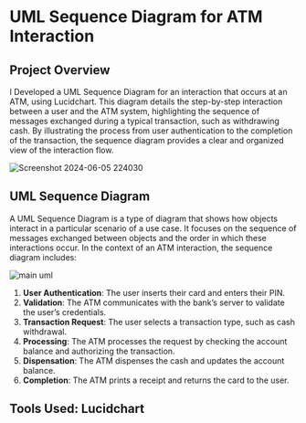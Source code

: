 # UML Sequence Diagram for ATM Interaction

## Project Overview
I Developed a UML Sequence Diagram for an interaction that occurs at an ATM, using Lucidchart. This diagram details the step-by-step interaction between a user and the ATM system, highlighting the sequence of messages exchanged during a typical transaction, such as withdrawing cash. By illustrating the process from user authentication to the completion of the transaction, the sequence diagram provides a clear and organized view of the interaction flow.

![Screenshot 2024-06-05 224030](https://github.com/AashishhSharmaa/ATM-Interaction-UML-Sequence-Diagram-/assets/152653168/15ba99b9-51bd-48b2-9700-e48e9178a439)

## UML Sequence Diagram
A UML Sequence Diagram is a type of diagram that shows how objects interact in a particular scenario of a use case. It focuses on the sequence of messages exchanged between objects and the order in which these interactions occur. In the context of an ATM interaction, the sequence diagram includes:

  ![main uml](https://github.com/AashishhSharmaa/ATM-Interaction-UML-Sequence-Diagram-/assets/152653168/e769478c-ad85-492b-89e7-6ad3c6620af3)

1. **User Authentication**: The user inserts their card and enters their PIN.
2. **Validation**: The ATM communicates with the bank’s server to validate the user’s credentials.
3. **Transaction Request**: The user selects a transaction type, such as cash withdrawal.
4. **Processing**: The ATM processes the request by checking the account balance and authorizing the transaction.
5. **Dispensation**: The ATM dispenses the cash and updates the account balance.
6. **Completion**: The ATM prints a receipt and returns the card to the user.

## Tools Used: Lucidchart
